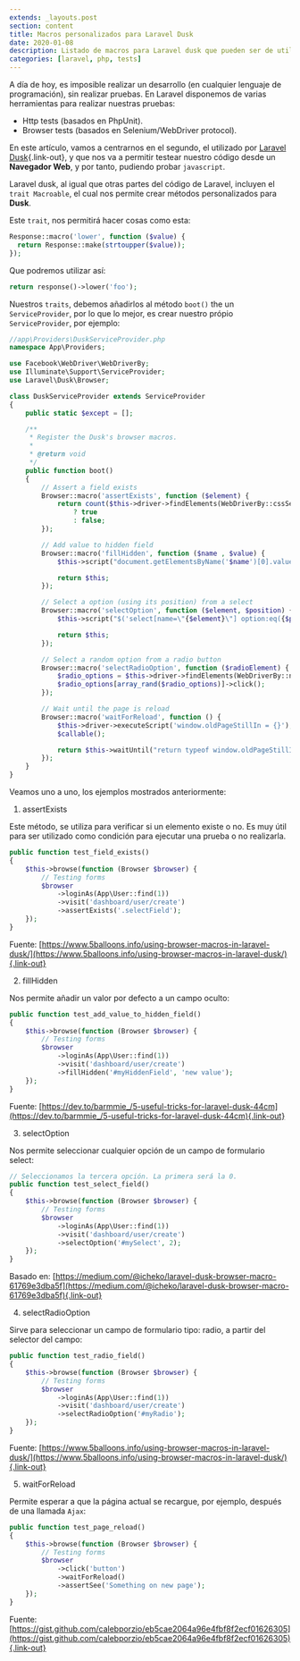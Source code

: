 ```yaml
---
extends: _layouts.post
section: content
title: Macros personalizados para Laravel Dusk
date: 2020-01-08
description: Listado de macros para Laravel dusk que pueden ser de utilidad.
categories: [laravel, php, tests]
---
```


A día de hoy, es imposible realizar un desarrollo (en cualquier lenguaje de programación), sin realizar pruebas. En Laravel disponemos de varias herramientas para realizar nuestras pruebas:

- Http tests (basados en PhpUnit).
- Browser tests (basados en Selenium/WebDriver protocol).

En este artículo, vamos a centrarnos en el segundo, el utilizado por [Laravel Dusk](https://laravel.com/docs/6.x/dusk){.link-out}, y que nos va a permitir testear nuestro código desde un **Navegador Web**, y por tanto, pudiendo probar `javascript`.

Laravel dusk, al igual que otras partes del código de Laravel, incluyen el `trait Macroable`, el cual nos permite crear métodos personalizados para **Dusk**.

Este `trait`, nos permitirá hacer cosas como esta:

```php
Response::macro('lower', function ($value) {
  return Response::make(strtoupper($value));
});
```
Que podremos utilizar así:

```php
return response()->lower('foo');
```

Nuestros `traits`, debemos añadirlos al método `boot()` the un `ServiceProvider`, por lo que lo mejor, es crear nuestro própio `ServiceProvider`, por ejemplo:

```php
//app\Providers\DuskServiceProvider.php
namespace App\Providers;

use Facebook\WebDriver\WebDriverBy;
use Illuminate\Support\ServiceProvider;
use Laravel\Dusk\Browser;

class DuskServiceProvider extends ServiceProvider
{
    public static $except = [];

    /**
     * Register the Dusk's browser macros.
     *
     * @return void
     */
    public function boot()
    {
        // Assert a field exists
        Browser::macro('assertExists', function ($element) {
            return count($this->driver->findElements(WebDriverBy::cssSelector($element))) > 0
                ? true
                : false;
        });

        // Add value to hidden field
        Browser::macro('fillHidden', function ($name , $value) {
            $this->script("document.getElementsByName('$name')[0].value = '$value'");

            return $this;
        });

        // Select a option (using its position) from a select
        Browser::macro('selectOption', function ($element, $position) {
            $this->script("$('select[name=\"{$element}\"] option:eq({$position})').attr('selected', 'selected');");

            return $this;
        });

        // Select a random option from a radio button
        Browser::macro('selectRadioOption', function ($radioElement) {
            $radio_options = $this->driver->findElements(WebDriverBy::name($radioElement));
            $radio_options[array_rand($radio_options)]->click();
        });

        // Wait until the page is reload
        Browser::macro('waitForReload', function () {
            $this->driver->executeScript('window.oldPageStillIn = {}');
            $callable();

            return $this->waitUntil("return typeof window.oldPageStillIn === 'undefined';");
        });
    }
}
```

Veamos uno a uno, los ejemplos mostrados anteriormente:

1. assertExists

Este método, se utiliza para verificar si un elemento existe o no. Es muy útil para ser utilizado como condición para ejecutar una prueba o no realizarla.

```php
public function test_field_exists()
{
    $this->browse(function (Browser $browser) {
        // Testing forms
        $browser
            ->loginAs(App\User::find(1))
            ->visit('dashboard/user/create')
            ->assertExists('.selectField');
    });
}
```

Fuente: [https://www.5balloons.info/using-browser-macros-in-laravel-dusk/](https://www.5balloons.info/using-browser-macros-in-laravel-dusk/){.link-out}

2. fillHidden

Nos permite añadir un valor por defecto a un campo oculto:

```php
public function test_add_value_to_hidden_field()
{
    $this->browse(function (Browser $browser) {
        // Testing forms
        $browser
            ->loginAs(App\User::find(1))
            ->visit('dashboard/user/create')
            ->fillHidden('#myHiddenField', 'new value');
    });
}
```

Fuente: [https://dev.to/barmmie_/5-useful-tricks-for-laravel-dusk-44cm](https://dev.to/barmmie_/5-useful-tricks-for-laravel-dusk-44cm){.link-out}

3. selectOption

Nos permite seleccionar cualquier opción de un campo de formulario select:

```php
// Seleccionamos la tercera opción. La primera será la 0.
public function test_select_field()
{
    $this->browse(function (Browser $browser) {
        // Testing forms
        $browser
            ->loginAs(App\User::find(1))
            ->visit('dashboard/user/create')
            ->selectOption('#mySelect', 2);
    });
}
```

Basado en: [https://medium.com/@icheko/laravel-dusk-browser-macro-61769e3dba5f](https://medium.com/@icheko/laravel-dusk-browser-macro-61769e3dba5f){.link-out}

4. selectRadioOption

Sirve para seleccionar un campo de formulario tipo: radio, a partir del selector del campo:

```php
public function test_radio_field()
{
    $this->browse(function (Browser $browser) {
        // Testing forms
        $browser
            ->loginAs(App\User::find(1))
            ->visit('dashboard/user/create')
            ->selectRadioOption('#myRadio');
    });
}
```

Fuente: [https://www.5balloons.info/using-browser-macros-in-laravel-dusk/](https://www.5balloons.info/using-browser-macros-in-laravel-dusk/){.link-out}

5. waitForReload

Permite esperar a que la página actual se recargue, por ejemplo, después de una llamada `Ajax`:

```php
public function test_page_reload()
{
    $this->browse(function (Browser $browser) {
        // Testing forms
        $browser
            ->click('button')
            ->waitForReload()
            ->assertSee('Something on new page');
    });
}
```

Fuente: [https://gist.github.com/calebporzio/eb5cae2064a96e4fbf8f2ecf01626305](https://gist.github.com/calebporzio/eb5cae2064a96e4fbf8f2ecf01626305){.link-out}
